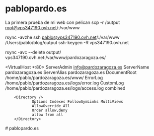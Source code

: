 # pablopardo.es

La primera prueba de mi web con pelican
scp -r /output root@vps347190.ovh.net/:/var/www


rsync -avzhe ssh pablo@vps347190.ovh.net/:/var/www /Users/pablo/blog/output
ssh-keygen -R vps347190.ovh.net

rsync -avc --delete output/ vps347190.ovh.net:/var/www/pardozaragoza.es/

<VirtualHost *:80>
        ServerAdmin     info@pardozaragoza.es
        ServerName      pardozaragoza.es
        ServerAlias     pardozaragoza.es
        DocumentRoot    /home/pablo/pardozaragoza.es/www/
        ErrorLog        /home/pablo/pardozaragoza.es/logs/error.log
        CustomLog       /home/pablo/pardozaragoza.es/logs/access.log combined

        <Directory />
                Options Indexes FollowSymLinks MultiViews
                AllowOverride All
                Order allow,deny
                allow from all
        </Directory>

</VirtualHost># pablopardo.es
